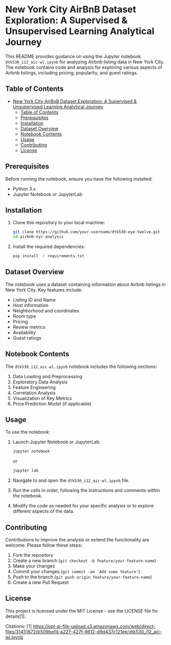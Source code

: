 # New York City AirBnB Dataset Exploration: A Supervised & Unsupervised Learning Analytical Journey

This README provides guidance on using the Jupyter notebook `dtk530_i12_aic-wl.ipynb` for analyzing Airbnb listing data in New York City. The notebook contains code and analysis for exploring various aspects of Airbnb listings, including pricing, popularity, and guest ratings.

## Table of Contents

- [New York City AirBnB Dataset Exploration: A Supervised \& Unsupervised Learning Analytical Journey](#new-york-city-airbnb-dataset-exploration-a-supervised--unsupervised-learning-analytical-journey)
  - [Table of Contents](#table-of-contents)
  - [Prerequisites](#prerequisites)
  - [Installation](#installation)
  - [Dataset Overview](#dataset-overview)
  - [Notebook Contents](#notebook-contents)
  - [Usage](#usage)
  - [Contributing](#contributing)
  - [License](#license)

## Prerequisites

Before running the notebook, ensure you have the following installed:
- Python 3.x
- Jupyter Notebook or JupyterLab

## Installation

1. Clone this repository to your local machine:
   ```bash
   git clone https://github.com/your-username/dtk530-eye-twelve.git
   cd airbnb-nyc-analysis
   ```

2. Install the required dependencies:
   ```bash
   pip install -r requirements.txt
   ```

## Dataset Overview

The notebook uses a dataset containing information about Airbnb listings in New York City. Key features include:

- Listing ID and Name
- Host information
- Neighborhood and coordinates
- Room type
- Pricing
- Review metrics
- Availability
- Guest ratings

## Notebook Contents

The `dtk530_i12_aic-wl.ipynb` notebook includes the following sections:

1. Data Loading and Preprocessing
2. Exploratory Data Analysis
3. Feature Engineering
4. Correlation Analysis
5. Visualization of Key Metrics
6. Price Prediction Model (if applicable)

## Usage

To use the notebook:

1. Launch Jupyter Notebook or JupyterLab:
   ```bash
   jupyter notebook
   ```
   or
   ```bash
   jupyter lab
   ```

2. Navigate to and open the `dtk530_i12_aic-wl.ipynb` file.

3. Run the cells in order, following the instructions and comments within the notebook.

4. Modify the code as needed for your specific analysis or to explore different aspects of the data.

## Contributing

Contributions to improve the analysis or extend the functionality are welcome. Please follow these steps:

1. Fork the repository
2. Create a new branch (`git checkout -b feature/your-feature-name`)
3. Make your changes
4. Commit your changes (`git commit -am 'Add some feature'`)
5. Push to the branch (`git push origin feature/your-feature-name`)
6. Create a new Pull Request

## License

This project is licensed under the MIT License - see the LICENSE file for details[1].

Citations:
[1] https://ppl-ai-file-upload.s3.amazonaws.com/web/direct-files/31451872/b509befd-a227-427f-9612-d9d437c121ee/dtk530_i12_aic-wl.ipynb